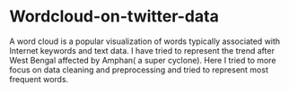 # Wordcloud-on-twitter-data
A word cloud is a popular visualization of words typically associated with Internet keywords and text data. 
I have tried to represent the trend after West Bengal affected by Amphan( a super cyclone). Here I tried to more focus on data cleaning and preprocessing and tried to represent most frequent
words.
